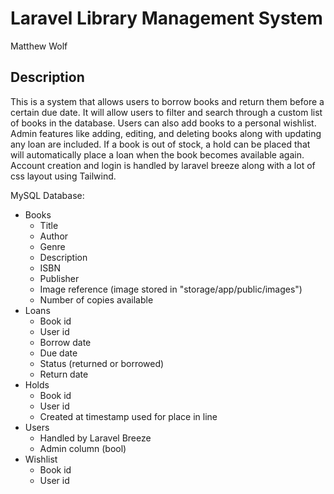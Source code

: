 # Laravel Library Management System

Matthew Wolf

## Description

This is a system that allows users to borrow books and return them before a certain due date. It will allow users to filter and search through a custom list of books in the database. Users can also add books to a personal wishlist. Admin features like adding, editing, and deleting books along with updating any loan are included. If a book is out of stock, a hold can be placed that will automatically place a loan when the book becomes available again. Account creation and login is handled by laravel breeze along with a lot of css layout using Tailwind.

MySQL Database:

-   Books
    -   Title
    -   Author
    -   Genre
    -   Description
    -   ISBN
    -   Publisher
    -   Image reference (image stored in  "storage/app/public/images")
    -   Number of copies available
-   Loans
    -   Book id
    -   User id
    -   Borrow date
    -   Due date
    -   Status (returned or borrowed)
    -   Return date
-   Holds
    -   Book id
    -   User id
    -   Created at timestamp used for place in line
-   Users
    -   Handled by Laravel Breeze
    -   Admin column (bool)
-   Wishlist
    -   Book id
    -   User id

